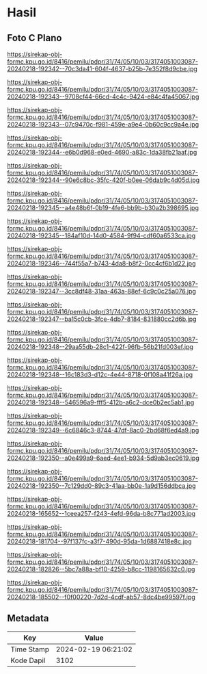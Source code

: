 # Hasil

## Foto C Plano

https://sirekap-obj-formc.kpu.go.id/8416/pemilu/pdpr/31/74/05/10/03/3174051003087-20240218-192342--70c3da41-604f-4637-b25b-7e352f8d9cbe.jpg

https://sirekap-obj-formc.kpu.go.id/8416/pemilu/pdpr/31/74/05/10/03/3174051003087-20240218-192343--9708cf44-66cd-4c4c-9424-e84c4fa45067.jpg

https://sirekap-obj-formc.kpu.go.id/8416/pemilu/pdpr/31/74/05/10/03/3174051003087-20240218-192343--07c9470c-f981-459e-a9e4-0b60c9cc9a4e.jpg

https://sirekap-obj-formc.kpu.go.id/8416/pemilu/pdpr/31/74/05/10/03/3174051003087-20240218-192344--e6b0d968-e0ed-4690-a83c-1da38fb21aaf.jpg

https://sirekap-obj-formc.kpu.go.id/8416/pemilu/pdpr/31/74/05/10/03/3174051003087-20240218-192344--90e6c8bc-35fc-420f-b0ee-06dab9c4d05d.jpg

https://sirekap-obj-formc.kpu.go.id/8416/pemilu/pdpr/31/74/05/10/03/3174051003087-20240218-192345--a4e48b6f-0b19-4fe6-bb9b-b30a2b398695.jpg

https://sirekap-obj-formc.kpu.go.id/8416/pemilu/pdpr/31/74/05/10/03/3174051003087-20240218-192345--184af10d-14d0-4584-9f94-cdf60a6533ca.jpg

https://sirekap-obj-formc.kpu.go.id/8416/pemilu/pdpr/31/74/05/10/03/3174051003087-20240218-192346--744f55a7-b743-4da8-b8f2-0cc4cf6b1d22.jpg

https://sirekap-obj-formc.kpu.go.id/8416/pemilu/pdpr/31/74/05/10/03/3174051003087-20240218-192347--3cc8df48-31aa-463a-88ef-6c9c0c25a076.jpg

https://sirekap-obj-formc.kpu.go.id/8416/pemilu/pdpr/31/74/05/10/03/3174051003087-20240218-192347--ba15c0cb-3fce-4db7-8184-831880cc2d6b.jpg

https://sirekap-obj-formc.kpu.go.id/8416/pemilu/pdpr/31/74/05/10/03/3174051003087-20240218-192348--29aa55db-28c1-422f-96fb-56b21fd003ef.jpg

https://sirekap-obj-formc.kpu.go.id/8416/pemilu/pdpr/31/74/05/10/03/3174051003087-20240218-192348--16c183d3-d12c-4e44-8718-0f108a41f26a.jpg

https://sirekap-obj-formc.kpu.go.id/8416/pemilu/pdpr/31/74/05/10/03/3174051003087-20240218-192348--546596a9-fff5-412b-a6c2-dce0b2ec5ab1.jpg

https://sirekap-obj-formc.kpu.go.id/8416/pemilu/pdpr/31/74/05/10/03/3174051003087-20240218-192349--6c6846c3-8744-47df-8ac0-2bd68f6ed4a9.jpg

https://sirekap-obj-formc.kpu.go.id/8416/pemilu/pdpr/31/74/05/10/03/3174051003087-20240218-192350--a0e499a9-6aed-4ee1-b934-5d9ab3ec0619.jpg

https://sirekap-obj-formc.kpu.go.id/8416/pemilu/pdpr/31/74/05/10/03/3174051003087-20240218-192350--7c129dd0-89c3-41aa-bb0e-1a9d156ddbca.jpg

https://sirekap-obj-formc.kpu.go.id/8416/pemilu/pdpr/31/74/05/10/03/3174051003087-20240218-165652--1ceea257-f243-4efd-96da-b8c771ad2003.jpg

https://sirekap-obj-formc.kpu.go.id/8416/pemilu/pdpr/31/74/05/10/03/3174051003087-20240218-181704--97f137fc-a3f7-490d-95da-1d6887418e8c.jpg

https://sirekap-obj-formc.kpu.go.id/8416/pemilu/pdpr/31/74/05/10/03/3174051003087-20240218-182826--5bc7a88a-bf10-4259-b8cc-1198165632c0.jpg

https://sirekap-obj-formc.kpu.go.id/8416/pemilu/pdpr/31/74/05/10/03/3174051003087-20240218-185502--f0f00220-7d2d-4cdf-ab57-8dc4be99597f.jpg


## Metadata

| Key        | Value               |
| ---------- | ------------------- |
| Time Stamp | 2024-02-19 06:21:02 |
| Kode Dapil | 3102                |



